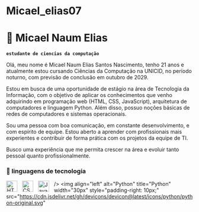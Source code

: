 # Micael_elias07
# 🤖 Micael Naum Elias 
**`estudante de ciencias da computação`**

Olá, meu nome é Micael Naum Elias Santos Nascimento, tenho 21 anos e atualmente estou cursando Ciências da Computação na UNICID, no período noturno, com previsão de conclusão em outubro de 2029.

Estou em busca de uma oportunidade de estágio na área de Tecnologia da Informação, com o objetivo de aplicar os conhecimentos que venho adquirindo em programação web (HTML, CSS, JavaScript), arquitetura de computadores e linguagem Python. Além disso, possuo noções básicas de redes de computadores e sistemas operacionais.

Sou uma pessoa com boa comunicação, em constante desenvolvimento, e com espírito de equipe. Estou aberto a aprender com profissionais mais experientes e contribuir de forma prática com os projetos da equipe de TI.

Busco uma experiência que me permita crescer na área e evoluir tanto pessoal quanto profissionalmente.


### 🤖 linguagens de tecnologia 

   <img 
    align="left" 
    alt="HTML"
    title="HTML" 
    width="30px" 
    style="padding-right: 10px;" 
    src="https://cdn.jsdelivr.net/gh/devicons/devicon@latest/icons/html5/html5-original.svg" 
/>
<img 
    align="left" 
    alt="CSS" 
    title="CSS"
    width="30px" 
    style="padding-right: 10px;" 
    src="https://cdn.jsdelivr.net/gh/devicons/devicon@latest/icons/css3/css3-original.svg" 
/>
<img 
    align="left" 
    alt="JavaScript" 
    title="JavaScript"
    width="30px" 
    style="padding-right: 10px;" 
    src="https://cdn.jsdelivr.net/gh/devicons/devicon@latest/icons/javascript/javascript-original.svg" 
/>

/>
<img 
    align="left" 
    alt="Python" 
    title="Python"
    width="30px" 
    style="padding-right: 10px;" 
    src="https://cdn.jsdelivr.net/gh/devicons/devicon@latest/icons/python/python-original.svg" 
